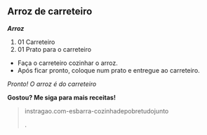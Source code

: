 ## Arroz de carreteiro

***Arroz***

1.  01 Carreteiro
2. 01 Prato para o carreteiro



- Faça o carreteiro cozinhar o arroz.
- Após ficar pronto, coloque num prato e entregue ao carreteiro.

_Pronto! O arroz é do carreteiro_

__Gostou? Me siga para mais receitas!__

>
>
>instragao.com-esbarra-cozinhadepobretudojunto
>
>.

